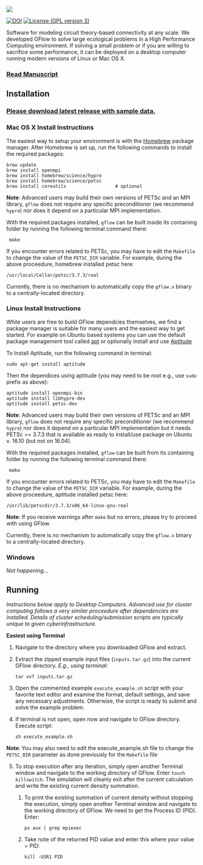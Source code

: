 ![](https://user-images.githubusercontent.com/19536460/28901409-556b2a1a-77a4-11e7-8bf7-bc35ab8de6d7.png)


[![DOI](https://zenodo.org/badge/23503/Pbleonard/GFlow.svg)](https://zenodo.org/badge/latestdoi/23503/Pbleonard/GFlow)
[![License (GPL version 3)](https://img.shields.io/badge/license-GNU%20GPL%20version%203-red.svg?style=flat-square)](http://opensource.org/licenses/GPL-3.0)



Software for modeling circuit theory-based connectivity at any scale. We developed GFlow to solve large ecological problems in a High Performance Computing environment. If solving a small problem or if you are willing to sacrifice some performance, it can be deployed on a desktop computer running modern versions of Linux or Mac OS X.

### [Read Manuscript](http://onlinelibrary.wiley.com/doi/10.1111/2041-210X.12689/full)


## Installation

### [Please download latest release with sample data.](https://github.com/Pbleonard/GFlow/releases/latest)

### Mac OS X Install Instructions
The easiest way to setup your environment is with the
[Homebrew](http://brew.sh) package manager.
After Homebrew is set up, run the following commands to install
the required packages:

    brew update
    brew install openmpi
    brew install homebrew/science/hypre
    brew install homebrew/science/petsc
    brew install coreutils					# optional

**Note**: Advanced users may build their own versions of PETSc and an MPI library, `gflow` does not require
any specific preconditioner (we recommend `hypre`) nor does it depend on a particular
MPI implementation.

With the required packages installed, `gflow` can be built inside its containing folder by running the following terminal command there:

     make

If you encounter errors related to PETSc, you may have to edit the `Makefile` to change the 
value of the `PETSC_DIR` variable. For example, during the above proceedure, homebrew installed petsc here:

	/usr/local/Cellar/petsc/3.7.3/real

Currently, there is no mechanism to automatically copy the `gflow.x` binary to a centrally-located
directory.


### Linux Install Instructions
While users are free to build GFlow dependcies themselves, we find a package manager is suitable for many users and the easiest way to get started. For example on Ubuntu based systems you can use the default package management tool called [apt](https://help.ubuntu.com/lts/serverguide/apt.html) or optionally install and use [Aptitude](https://help.ubuntu.com/lts/serverguide/aptitude.html) 


To Install Aptitude, run the following command in terminal:
	
	sudo apt-get install aptitude

Then the dependices using aptitude (you may need to be root e.g., use `sudo` prefix as above):

	aptitude install openmpi-bin
	aptitude install libhypre-dev
	aptitude install petsc-dev
	
**Note**: Advanced users may build their own versions of PETSc and an MPI library, `gflow` does not require
any specific preconditioner (we recommend `hypre`) nor does it depend on a particular MPI implementation but it needs PETSc >= 3.7.3
that is available as ready to install/use package on Ubuntu v. 16.10 (but not on 16.04). 

With the required packages installed, `gflow` can be built from its containing folder by running the following terminal command there:

     make

If you encounter errors related to PETSc, you may have to edit the `Makefile` to change the 
value of the `PETSC_DIR` variable. For example, during the above proceedure, aptitude installed petsc here:

	/usr/lib/petscdir/3.7.3/x86_64-linux-gnu-real
	
**Note**: If you receive warnings after `make` but no errors, please try to proceed with using GFlow

Currently, there is no mechanism to automatically copy the `gflow.x` binary to a centrally-located
directory.

### Windows

*Not happening*...


## Running 

*Instructions below apply to Desktop Computers. Advanced use for cluster computing follows a very similar proceedure after dependencies are installed. Details of cluster scheduling/submission scripts are typically unique to given cyberinfrastructure.*

**Easiest using Terminal** 

1. Navigate to the directory where you downloaded GFlow and extract.

2. Extract the zipped example input files (`inputs.tar.gz`) into the current GFlow directory. *E.g., using terminal:*
	```
    tar xvf inputs.tar.gz
	```
3. Open the commented example `execute_example.sh` script with your favorite text editor and examine the format, default settings, and save any necessary
adjustments. Otherwise, the script is ready to submit and solve the example problem.

4. If terminal is not open, open now and navigate to GFlow directory. Execute script:
	```
    sh execute_example.sh
	```
**Note**: You may also need to edit the execute_example.sh file to change the `PETSC_DIR` parameter as done previously for the `Makefile` file
	
5. To stop execution after any iteration, simply open another Terminal window and navigate to the working directory of GFlow. Enter `touch killswitch`. The simulation will cleanly exit after the current calculation and write the existing current density summation.

	1. To print the existing summation of current density without stopping the execution, simply open another Terminal window and navigate to the working directory of GFlow. We need to get the Process ID (PID). Enter:

		```
		ps aux | grep mpiexec
		``` 

	2. Take note of the returned PID value and enter this where your value = PID:

		```
		kill -USR1 PID
		```


